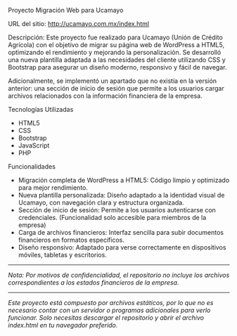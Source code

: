 Proyecto Migración Web para Ucamayo

URL del sitio: http://ucamayo.com.mx/index.html

Descripción: Este proyecto fue realizado para Ucamayo (Unión de Crédito Agrícola) con el objetivo de migrar su página web de WordPress a HTML5, optimizando el rendimiento y mejorando la personalización. Se desarrolló una nueva plantilla adaptada a las necesidades del cliente utilizando CSS y Bootstrap para asegurar un diseño moderno, responsivo y fácil de navegar.

Adicionalmente, se implementó un apartado que no existía en la versión anterior: una sección de inicio de sesión que permite a los usuarios cargar archivos relacionados con la información financiera de la empresa.

Tecnologías Utilizadas

* HTML5
* CSS
* Bootstrap
* JavaScript
* PHP

Funcionalidades

* Migración completa de WordPress a HTML5: Código limpio y optimizado para mejor rendimiento.
* Nueva plantilla personalizada: Diseño adaptado a la identidad visual de Ucamayo, con navegación clara y estructura organizada.
* Sección de inicio de sesión: Permite a los usuarios autenticarse con credenciales. (Funcionalidad solo accesible para miembros de la empresa)
* Carga de archivos financieros: Interfaz sencilla para subir documentos financieros en formatos específicos.
* Diseño responsivo: Adaptado para verse correctamente en dispositivos móviles, tabletas y escritorios.

---
*Nota: Por motivos de confidencialidad, el repositorio no incluye los archivos correspondientes a los estados financieros de la empresa.*

---
*Este proyecto está compuesto por archivos estáticos, por lo que no es necesario contar con un servidor o programas adicionales para verlo funcionar. Solo necesitas descargar el repositorio y abrir el archivo index.html en tu navegador preferido.*
